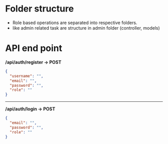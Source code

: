 # Folder structure

- Role based operations are separated into respective folders.
- like admin related task are structure in admin folder (controller, models)

# API end point

**/api/auth/register -> POST**

```json
{
  "username": "",
  "email": "",
  "password": "",
  "role": ""
}
```

---

**/api/auth/login -> POST**

```json
{
  "email": "",
  "password": "",
  "role": ""
}
```
